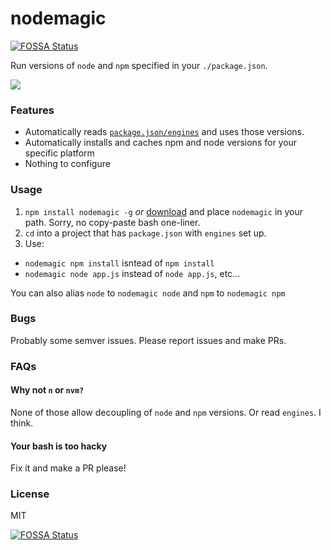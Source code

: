 # nodemagic
[![FOSSA Status](https://app.fossa.io/api/projects/git%2Bgithub.com%2Flxe%2Fnodemagic.svg?type=shield)](https://app.fossa.io/projects/git%2Bgithub.com%2Flxe%2Fnodemagic?ref=badge_shield)


Run versions of `node` and `npm` specified in your `./package.json`.

![](http://i.imgur.com/gXH2OCD.gif)

### Features

 - Automatically reads [`package.json/engines`](https://docs.npmjs.com/files/package.json#engines) and uses those versions.
 - Automatically installs and caches npm and node versions for your specific platform
 - Nothing to configure

### Usage

 1. `npm install nodemagic -g` *or* [download](https://raw.githubusercontent.com/lxe/nodemagic/master/nodemagic) and place `nodemagic` in your path. Sorry, no copy-paste bash one-liner.
 2. `cd` into a project that has `package.json` with `engines` set up.
 3. Use:
   - `nodemagic npm install` isntead of `npm install`
   - `nodemagic node app.js` instead of `node app.js`, etc...

You can also alias `node` to `nodemagic node` and `npm` to `nodemagic npm`

### Bugs

Probably some semver issues. Please report issues and make PRs.

### FAQs

#### Why not `n` or `nvm?`

None of those allow decoupling of `node` and `npm` versions. Or read `engines`. I think.

#### Your bash is too hacky

Fix it and make a PR please!

### License

MIT


[![FOSSA Status](https://app.fossa.io/api/projects/git%2Bgithub.com%2Flxe%2Fnodemagic.svg?type=large)](https://app.fossa.io/projects/git%2Bgithub.com%2Flxe%2Fnodemagic?ref=badge_large)